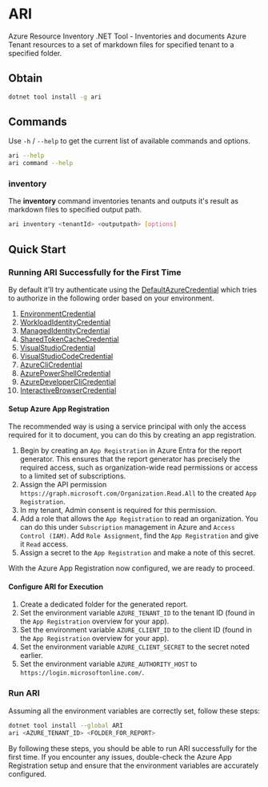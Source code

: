 # ARI

Azure Resource Inventory .NET Tool - Inventories and documents Azure Tenant resources to a set of markdown files for specified tenant to a specified folder.

## Obtain

```bash
dotnet tool install -g ari
```

## Commands

Use `-h` / `--help` to get the current list of available commands and options.

```bash
ari --help
ari command --help
```

### inventory

The **inventory** command inventories tenants and outputs it's result as markdown files to specified output path.

```bash
ari inventory <tenantId> <outputpath> [options]
```

## Quick Start

### Running ARI Successfully for the First Time

By default it'll try authenticate using the [DefaultAzureCredential](https://learn.microsoft.com/en-us/dotnet/api/azure.identity.defaultazurecredential?view=azure-dotnet) which tries to authorize in the following order based on your environment.

1. [EnvironmentCredential](https://learn.microsoft.com/en-us/dotnet/api/azure.identity.environmentcredential?view=azure-dotnet)
1. [WorkloadIdentityCredential](https://learn.microsoft.com/en-us/dotnet/api/azure.identity.workloadidentitycredential?view=azure-dotnet)
1. [ManagedIdentityCredential](https://learn.microsoft.com/en-us/dotnet/api/azure.identity.managedidentitycredential?view=azure-dotnet)
1. [SharedTokenCacheCredential](https://learn.microsoft.com/en-us/dotnet/api/azure.identity.sharedtokencachecredential?view=azure-dotnet)
1. [VisualStudioCredential](https://learn.microsoft.com/en-us/dotnet/api/azure.identity.visualstudiocredential?view=azure-dotnet)
1. [VisualStudioCodeCredential](https://learn.microsoft.com/en-us/dotnet/api/azure.identity.visualstudiocodecredential?view=azure-dotnet)
1. [AzureCliCredential](https://learn.microsoft.com/en-us/dotnet/api/azure.identity.azureclicredential?view=azure-dotnet)
1. [AzurePowerShellCredential](https://learn.microsoft.com/en-us/dotnet/api/azure.identity.azurepowershellcredential?view=azure-dotnet)
1. [AzureDeveloperCliCredential](https://learn.microsoft.com/en-us/dotnet/api/azure.identity.azuredeveloperclicredential?view=azure-dotnet)
1. [InteractiveBrowserCredential](https://learn.microsoft.com/en-us/dotnet/api/azure.identity.interactivebrowsercredential?view=azure-dotnet)

#### Setup Azure App Registration

The recommended way is using a service principal with only the access required for it to document, you can do this by creating an app registration.

1. Begin by creating an `App Registration` in Azure Entra for the report generator. This ensures that the report generator has precisely the required access, such as organization-wide read permissions or access to a limited set of subscriptions.
1. Assign the API permission `https://graph.microsoft.com/Organization.Read.All` to the created `App Registration`.
1. In my tenant, Admin consent is required for this permission.
1. Add a role that allows the `App Registration` to read an organization. You can do this under `Subscription` management in Azure and `Access Control (IAM)`. Add `Role Assignment`, find the `App Registration` and give it `Read` access.
1. Assign a secret to the `App Registration` and make a note of this secret.

With the Azure App Registration now configured, we are ready to proceed.

#### Configure ARI for Execution

1. Create a dedicated folder for the generated report.
1. Set the environment variable `AZURE_TENANT_ID` to the tenant ID (found in the `App Registration` overview for your app).
1. Set the environment variable `AZURE_CLIENT_ID` to the client ID (found in the `App Registration` overview for your app).
1. Set the environment variable `AZURE_CLIENT_SECRET` to the secret noted earlier.
1. Set the environment variable `AZURE_AUTHORITY_HOST` to `https://login.microsoftonline.com/`.

### Run ARI

Assuming all the environment variables are correctly set, follow these steps:

```bash
dotnet tool install --global ARI
ari <AZURE_TENANT_ID> <FOLDER_FOR_REPORT>
```

By following these steps, you should be able to run ARI successfully for the first time. If you encounter any issues, double-check the Azure App Registration setup and ensure that the environment variables are accurately configured.
